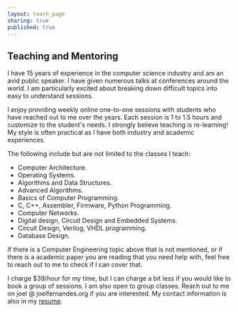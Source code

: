 ```yaml
---
layout: teach_page
sharing: true
published: true
---
```


## Teaching and Mentoring

I have 15 years of experience in the computer science industry and am an avid
public speaker. I have given numerous talks at conferences around the world. I
am particularly excited about breaking down difficult topics into easy to
understand sessions.

I enjoy providing weekly online one-to-one sessions with students who have
reached out to me over the years. Each session is 1 to 1.5 hours and customize
to the student's needs. I strongly believe teaching is re-learning! My style
is often practical as I have both industry and academic experiences.

The following include but are not limited to the classes I teach:
* Computer Architecture.
* Operating Systems.
* Algorithms and Data Structures.
* Advanced Algorithms.
* Basics of Computer Programming.
* C, C++, Assembler, Firmware, Python Programming.
* Computer Networks.
* Digital design, Circuit Design and Embedded Systems.
* Circuit Design, Verilog, VHDL programming.
* Database Design.

If there is a Computer Engineering topic above that is not mentioned, or if
there is a academic paper you are reading that you need help with, feel free to
reach out to me to check if I can cover that.

I charge $39/hour for my time, but I can charge a bit less if you would like to
book a group of sessions. I am also open to group classes. Reach out to me on
joel @ joelfernandes.org if you are interested. My contact information is also
in my <a href="/joel/joel-resume.pdf">resume</a>.

